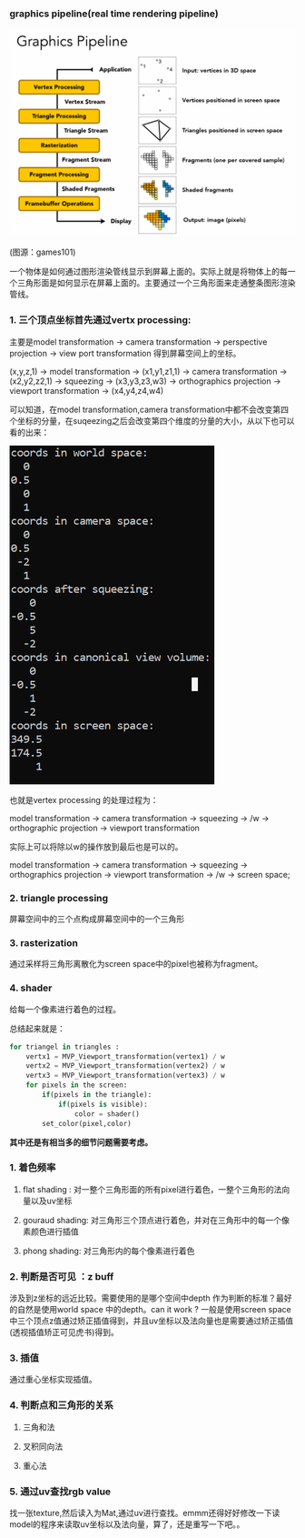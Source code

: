 ### graphics pipeline(real time rendering pipeline)

![img](../img/11.PNG)

(图源：games101)

一个物体是如何通过图形渲染管线显示到屏幕上面的。实际上就是将物体上的每一个三角形面是如何显示在屏幕上面的。主要通过一个三角形面来走通整条图形渲染管线。

### 1. 三个顶点坐标首先通过vertx processing:

主要是model transformation ->  camera transformation -> perspective projection -> view port transformation 得到屏幕空间上的坐标。

(x,y,z,1) -> model transformation -> (x1,y1,z1,1) -> camera transformation -> (x2,y2,z2,1) -> squeezing -> (x3,y3,z3,w3) -> orthographics projection -> viewport transformation -> (x4,y4,z4,w4)

可以知道，在model transformation,camera transformation中都不会改变第四个坐标的分量，在suqeezing之后会改变第四个维度的分量的大小，从以下也可以看的出来：

![img](../img/10.PNG)

也就是vertex processing 的处理过程为：

model transformation -> camera transformation -> squeezing -> /w -> orthographic projection -> viewport transformation

实际上可以将除以w的操作放到最后也是可以的。

model transformation -> camera transformation -> squeezing -> orthographics projection -> viewport transformation -> /w -> screen space;

### 2. triangle processing

屏幕空间中的三个点构成屏幕空间中的一个三角形

### 3. rasterization

通过采样将三角形离散化为screen space中的pixel也被称为fragment。

### 4. shader

给每一个像素进行着色的过程。

总结起来就是：

```python
for triangel in triangles :
    vertx1 = MVP_Viewport_transformation(vertex1) / w
    vertx2 = MVP_Viewport_transformation(vertex2) / w
    vertx3 = MVP_Viewport_transformation(vertex3) / w
    for pixels in the screen:
        if(pixels in the triangle):
            if(pixels is visible):
                color = shader()
        set_color(pixel,color)
```

**其中还是有相当多的细节问题需要考虑。**

### 1. 着色频率

1. flat shading : 对一整个三角形面的所有pixel进行着色，一整个三角形的法向量以及uv坐标

2. gouraud shading: 对三角形三个顶点进行着色，并对在三角形中的每一个像素颜色进行插值

3. phong shading: 对三角形内的每个像素进行着色

### 2. 判断是否可见 ：z buff

涉及到z坐标的远近比较。需要使用的是哪个空间中depth 作为判断的标准？最好的自然是使用world space 中的depth。can it work ? 一般是使用screen space 中三个顶点z值通过矫正插值得到，并且uv坐标以及法向量也是需要通过矫正插值(透视插值矫正可见虎书)得到。

### 3. 插值

通过重心坐标实现插值。

### 4. 判断点和三角形的关系

1. 三角和法

2. 叉积同向法

3. 重心法

### 5. 通过uv查找rgb value

找一张texture,然后读入为Mat,通过uv进行查找。emmm还得好好修改一下读model的程序来读取uv坐标以及法向量，算了，还是重写一下吧。。
